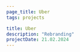 ```yaml
---
page_title: Uber
tags: projects

title: Uber
description: "Rebranding"
projectDate: 21.02.2024
---
```

